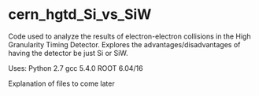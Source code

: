 # cern_hgtd_Si_vs_SiW
Code used to analyze the results of electron-electron collisions in the High Granularity Timing Detector. Explores the advantages/disadvantages of having the detector be just Si or SiW.

Uses:
Python 2.7
gcc 5.4.0
ROOT 6.04/16

Explanation of files to come later
